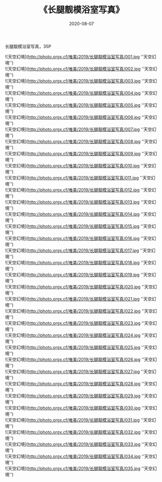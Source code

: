 ﻿---
layout: post
title:  《长腿靓模浴室写真》
date:   2020-08-07
img: http://photo.orgx.cf/唯美/2019/长腿靓模浴室写真/000.jpg
tags: [美女, 性感, 泳衣]
---

长腿靓模浴室写真，35P

![天空幻境](http://photo.orgx.cf/唯美/2019/长腿靓模浴室写真/001.jpg ''天空幻境'') <br>
![天空幻境](http://photo.orgx.cf/唯美/2019/长腿靓模浴室写真/002.jpg ''天空幻境'') <br>
![天空幻境](http://photo.orgx.cf/唯美/2019/长腿靓模浴室写真/003.jpg ''天空幻境'') <br>
![天空幻境](http://photo.orgx.cf/唯美/2019/长腿靓模浴室写真/004.jpg ''天空幻境'') <br>
![天空幻境](http://photo.orgx.cf/唯美/2019/长腿靓模浴室写真/005.jpg ''天空幻境'') <br>
![天空幻境](http://photo.orgx.cf/唯美/2019/长腿靓模浴室写真/006.jpg ''天空幻境'') <br>
![天空幻境](http://photo.orgx.cf/唯美/2019/长腿靓模浴室写真/007.jpg ''天空幻境'') <br>
![天空幻境](http://photo.orgx.cf/唯美/2019/长腿靓模浴室写真/008.jpg ''天空幻境'') <br>
![天空幻境](http://photo.orgx.cf/唯美/2019/长腿靓模浴室写真/009.jpg ''天空幻境'') <br>
![天空幻境](http://photo.orgx.cf/唯美/2019/长腿靓模浴室写真/010.jpg ''天空幻境'') <br>
![天空幻境](http://photo.orgx.cf/唯美/2019/长腿靓模浴室写真/011.jpg ''天空幻境'') <br>
![天空幻境](http://photo.orgx.cf/唯美/2019/长腿靓模浴室写真/012.jpg ''天空幻境'') <br>
![天空幻境](http://photo.orgx.cf/唯美/2019/长腿靓模浴室写真/013.jpg ''天空幻境'') <br>
![天空幻境](http://photo.orgx.cf/唯美/2019/长腿靓模浴室写真/014.jpg ''天空幻境'') <br>
![天空幻境](http://photo.orgx.cf/唯美/2019/长腿靓模浴室写真/015.jpg ''天空幻境'') <br>
![天空幻境](http://photo.orgx.cf/唯美/2019/长腿靓模浴室写真/016.jpg ''天空幻境'') <br>
![天空幻境](http://photo.orgx.cf/唯美/2019/长腿靓模浴室写真/017.jpg ''天空幻境'') <br>
![天空幻境](http://photo.orgx.cf/唯美/2019/长腿靓模浴室写真/018.jpg ''天空幻境'') <br>
![天空幻境](http://photo.orgx.cf/唯美/2019/长腿靓模浴室写真/019.jpg ''天空幻境'') <br>
![天空幻境](http://photo.orgx.cf/唯美/2019/长腿靓模浴室写真/020.jpg ''天空幻境'') <br>
![天空幻境](http://photo.orgx.cf/唯美/2019/长腿靓模浴室写真/021.jpg ''天空幻境'') <br>
![天空幻境](http://photo.orgx.cf/唯美/2019/长腿靓模浴室写真/022.jpg ''天空幻境'') <br>
![天空幻境](http://photo.orgx.cf/唯美/2019/长腿靓模浴室写真/023.jpg ''天空幻境'') <br>
![天空幻境](http://photo.orgx.cf/唯美/2019/长腿靓模浴室写真/024.jpg ''天空幻境'') <br>
![天空幻境](http://photo.orgx.cf/唯美/2019/长腿靓模浴室写真/025.jpg ''天空幻境'') <br>
![天空幻境](http://photo.orgx.cf/唯美/2019/长腿靓模浴室写真/026.jpg ''天空幻境'') <br>
![天空幻境](http://photo.orgx.cf/唯美/2019/长腿靓模浴室写真/027.jpg ''天空幻境'') <br>
![天空幻境](http://photo.orgx.cf/唯美/2019/长腿靓模浴室写真/028.jpg ''天空幻境'') <br>
![天空幻境](http://photo.orgx.cf/唯美/2019/长腿靓模浴室写真/029.jpg ''天空幻境'') <br>
![天空幻境](http://photo.orgx.cf/唯美/2019/长腿靓模浴室写真/030.jpg ''天空幻境'') <br>
![天空幻境](http://photo.orgx.cf/唯美/2019/长腿靓模浴室写真/031.jpg ''天空幻境'') <br>
![天空幻境](http://photo.orgx.cf/唯美/2019/长腿靓模浴室写真/032.jpg ''天空幻境'') <br>
![天空幻境](http://photo.orgx.cf/唯美/2019/长腿靓模浴室写真/033.jpg ''天空幻境'') <br>
![天空幻境](http://photo.orgx.cf/唯美/2019/长腿靓模浴室写真/034.jpg ''天空幻境'') <br>
![天空幻境](http://photo.orgx.cf/唯美/2019/长腿靓模浴室写真/035.jpg ''天空幻境'') <br>
